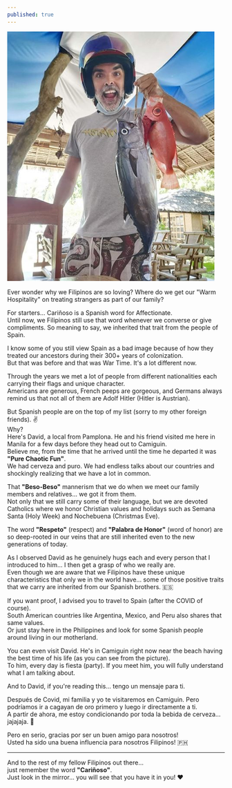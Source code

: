 ```yaml
---
published: true
---
```

![Spanish](/images/David.jpg)

Ever wonder why we Filipinos are so loving?
Where do we get our "Warm Hospitality" on treating strangers as part of our family?

For starters... Cariñoso is a Spanish word for Affectionate.   
Until now, we Filipinos still use that word whenever we converse or give compliments.
So meaning to say, we inherited that trait from the people of Spain.

I know some of you still view Spain as a bad image because of how they treated our ancestors during their 300+ years of colonization.   
But that was before and that was War Time. It's a lot different now.

Through the years we met a lot of people from different nationalities each carrying their flags and unique character.   
Americans are generous, French peeps are gorgeous, and Germans always remind us that not all of them are Adolf Hitler (Hitler is Austrian).

But Spanish people are on the top of my list (sorry to my other foreign friends).  ✌   
Why?   
Here's David, a local from Pamplona. He and his friend visited me here in Manila for a few days before they head out to Camiguin.   
Believe me, from the time that he arrived until the time he departed it was **"Pure Chaotic Fun"**.   
We had cerveza and puro. We had endless talks about our countries and shockingly realizing that we have a lot in common.

That **"Beso-Beso"** mannerism that we do when we meet our family members and relatives... we got it from them.   
Not only that we still carry some of their language, but we are devoted Catholics where we honor Christian values and holidays such as Semana Santa (Holy Week) and Nochebuena (Christmas Eve).

The word **"Respeto"** (respect) and **"Palabra de Honor"** (word of honor) are so deep-rooted in our veins that are still inherited even to the new generations of today.

As I observed David as he genuinely hugs each and every person that I introduced to him... I then get a grasp of who we really are.   
Even though we are aware that we Filipinos have these unique characteristics that only we in the world have... some of those positive traits that we carry are inherited from our Spanish brothers. 🇪🇸

If you want proof, I advised you to travel to Spain (after the COVID of course).   
South American countries like Argentina, Mexico, and Peru also shares that same values.   
Or just stay here in the Philippines and look for some Spanish people around living in our motherland.

You can even visit David. He's in Camiguin right now near the beach having the best time of his life (as you can see from the picture).   
To him, every day is fiesta (party). If you meet him, you will fully understand what I am talking about.

And to David, if you're reading this... tengo un mensaje para ti.

Después de Covid, mi familia y yo te visitaremos en Camiguin. Pero podríamos ir a cagayan de oro primero y luego ir directamente a ti.   
A partir de ahora, me estoy condicionando por toda la bebida de cerveza... jajajaja.  🤣

Pero en serio, gracias por ser un buen amigo para nosotros!   
Usted ha sido una buena influencia para nosotros Filipinos! 🇵🇭

----------------------------------------------------------------------------------

And to the rest of my fellow Filipinos out there...   
just remember the word **"Cariñoso"**.   
Just look in the mirror... you will see that you have it in you!  ♥

